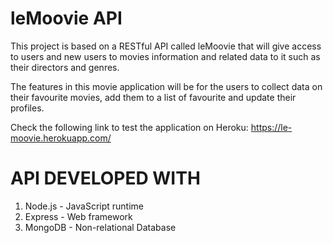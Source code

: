 # leMoovie API

This project is based on a RESTful API called leMoovie that will give access to users and new users to movies information and related data to it such as their directors and genres.

The features in this movie application will be for the users to collect data on their favourite movies, add them to a list of favourite and update their profiles. 

Check the following link to test the application on Heroku: https://le-moovie.herokuapp.com/


# API DEVELOPED WITH

1. Node.js - JavaScript runtime
2. Express - Web framework
3. MongoDB - Non-relational Database

